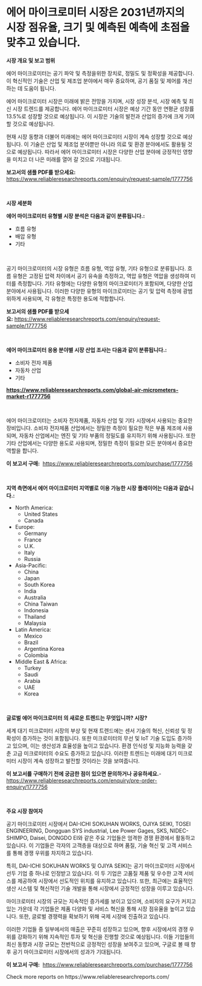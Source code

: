 <p><h1>에어 마이크로미터 시장은 2031년까지의 시장 점유율, 크기 및 예측된 예측에 초점을 맞추고 있습니다.</h1></p><p><strong>시장 개요 및 보고 범위</strong></p>
<p><p>에어 마이크로미터는 공기 파악 및 측정을위한 장치로, 정밀도 및 정확성을 제공합니다. 이 혁신적인 기술은 산업 및 제조업 분야에서 매우 중요하며, 공기 품질 및 제어를 개선하는 데 도움이 됩니다.</p><p>에어 마이크로미터 시장은 미래에 밝은 전망을 가지며, 시장 성장 분석, 시장 예측 및 최신 시장 트렌드를 제공합니다. 에어 마이크로미터 시장은 예상 기간 동안 연평균 성장률 13.5%로 성장할 것으로 예상됩니다. 이 시장은 기술의 발전과 산업의 증가에 크게 기여할 것으로 예상됩니다.</p><p>현재 시장 동향과 더불어 미래에는 에어 마이크로미터 시장이 계속 성장할 것으로 예상됩니다. 이 기술은 산업 및 제조업 분야뿐만 아니라 의료 및 환경 분야에서도 활용될 것으로 예상됩니다. 따라서 에어 마이크로미터 시장은 다양한 산업 분야에 긍정적인 영향을 미치고 더 나은 미래를 열어 갈 것으로 기대됩니다.</p></p>
<p><strong>보고서의 샘플 PDF를 받으세요:</strong> <a href="https://www.reliableresearchreports.com/enquiry/request-sample/1777756">https://www.reliableresearchreports.com/enquiry/request-sample/1777756</a></p>
<p>&nbsp;</p>
<p><strong>시장 세분화</strong></p>
<p><strong>에어 마이크로미터 유형별 시장 분석은 다음과 같이 분류됩니다.:</strong></p>
<p><ul><li>흐름 유형</li><li>배압 유형</li><li>기타</li></ul></p>
<p>&nbsp;</p>
<p><p>공기 마이크로미터의 시장 유형은 흐름 유형, 역압 유형, 기타 유형으로 분류됩니다. 흐름 유형은 고정된 압력 차이에서 공기 유속을 측정하고, 역압 유형은 역압을 생성하여 미터를 측정합니다. 기타 유형에는 다양한 유형의 마이크로미터가 포함되며, 다양한 산업 분야에서 사용됩니다. 이러한 다양한 유형의 마이크로미터는 공기 및 압력 측정에 광범위하게 사용되며, 각 유형은 특정한 용도에 적합합니다.</p></p>
<p><strong>보고서의 샘플 PDF를 받으세요:</strong>&nbsp;<a href="https://www.reliableresearchreports.com/enquiry/request-sample/1777756">https://www.reliableresearchreports.com/enquiry/request-sample/1777756</a></p>
<p>&nbsp;</p>
<p><strong> 에어 마이크로미터 응용 분야별 시장 산업 조사는 다음과 같이 분류됩니다.:</strong></p>
<p><ul><li>소비자 전자 제품</li><li>자동차 산업</li><li>기타</li></ul></p>
<p><strong><a href="https://www.reliableresearchreports.com/global-air-micrometers-market-r1777756">https://www.reliableresearchreports.com/global-air-micrometers-market-r1777756</a></strong></p>
<p>&nbsp;</p>
<p><p>에어 마이크로미터는 소비자 전자제품, 자동차 산업 및 기타 시장에서 사용되는 중요한 장비입니다. 소비자 전자제품 산업에서는 정밀한 측정이 필요한 작은 부품 제조에 사용되며, 자동차 산업에서는 엔진 및 기타 부품의 정밀도를 유지하기 위해 사용됩니다. 또한 기타 산업에서는 다양한 용도로 사용되며, 정밀한 측정이 필요한 모든 분야에서 중요한 역할을 합니다.</p></p>
<p><strong>이 보고서 구매:</strong>&nbsp; <a href="https://www.reliableresearchreports.com/purchase/1777756">https://www.reliableresearchreports.com/purchase/1777756</a></p>
<p>&nbsp;</p>
<p><strong>지역 측면에서 에어 마이크로미터 지역별로 이용 가능한 시장 플레이어는 다음과 같습니다.:</strong></p>
<p><ul>
    <li>
        North America:
        <ul>
            <li>United States</li>
            <li>Canada</li>
        </ul>
    </li>
    <li>
        Europe:
        <ul>
            <li>Germany</li>
            <li>France</li>
            <li>U.K.</li>
            <li>Italy</li>
            <li>Russia</li>
        </ul>
    </li>
    <li>
        Asia-Pacific:
        <ul>
            <li>China</li>
            <li>Japan</li>
            <li>South Korea</li>
            <li>India</li>
            <li>Australia</li>
            <li>China Taiwan</li>
            <li>Indonesia</li>
            <li>Thailand</li>
            <li>Malaysia</li>
        </ul>
    </li>
    <li>
        Latin America:
        <ul>
            <li>Mexico</li>
            <li>Brazil</li>
            <li>Argentina Korea</li>
            <li>Colombia</li>
        </ul>
    </li>
    <li>
        Middle East & Africa:
        <ul>
            <li>Turkey</li>
            <li>Saudi</li>
            <li>Arabia</li>
            <li>UAE</li>
            <li>Korea</li>
        </ul>
    </li>
    </ul></p>
<p>&nbsp;</p>
<p><strong>글로벌 에어 마이크로미터 의 새로운 트렌드는 무엇입니까? 시장?</strong></p>
<p><p>세계 대기 미크로미터 시장의 부상 및 현재 트렌드에는 센서 기술의 혁신, 신뢰성 및 정확성이 증가하는 것이 포함됩니다. 또한 미크로미터의 무선 및 IoT 기술 도입도 증가하고 있으며, 이는 생산성과 효율성을 높이고 있습니다. 환경 인식성 및 지능화 능력을 갖춘 고급 미크로미터의 수요도 증가하고 있습니다. 이러한 트렌드는 미래에 대기 미크로미터 시장이 계속 성장하고 발전할 것이라는 것을 보여줍니다.</p></p>
<p><strong>이 보고서를 구매하기 전에 궁금한 점이 있으면 문의하거나 공유하세요.</strong>- <a href="https://www.reliableresearchreports.com/enquiry/pre-order-enquiry/1777756">https://www.reliableresearchreports.com/enquiry/pre-order-enquiry/1777756</a></p>
<p>&nbsp;</p>
<p><strong>주요 시장 참여자</strong></p>
<p><p>공기 마이크로미터 시장에서 DAI-ICHI SOKUHAN WORKS, OJIYA SEIKI, TOSEI ENGINEERING, Dongguan SYS industrial, Lee Power Gages, SKS, NIDEC-SHIMPO, Daisei, DONGDO EI와 같은 주요 기업들은 엄격한 경쟁 환경에서 활동하고 있습니다. 이 기업들은 각자의 고객층을 대상으로 하며 품질, 기술 혁신 및 고객 서비스를 통해 경쟁 우위를 차지하고 있습니다.</p><p>특히, DAI-ICHI SOKUHAN WORKS 및 OJIYA SEIKI는 공기 마이크로미터 시장에서 선두 기업 중 하나로 인정받고 있습니다. 이 두 기업은 고품질 제품 및 우수한 고객 서비스를 제공하여 시장에서 선도적인 위치를 유지하고 있습니다. 또한, 최근에는 효율적인 생산 시스템 및 혁신적인 기술 개발을 통해 시장에서 긍정적인 성장을 이루고 있습니다.</p><p>마이크로미터 시장의 규모는 지속적인 증가세를 보이고 있으며, 소비자의 요구가 커지고 있는 가운데 각 기업들은 제품 다양화 및 서비스 혁신을 통해 시장 점유율을 높이고 있습니다. 또한, 글로벌 경쟁력을 확보하기 위해 국제 시장에 진출하고 있습니다.</p><p>이러한 기업들 중 일부에서의 매출은 꾸준히 성장하고 있으며, 향후 시장에서의 경쟁 우위를 강화하기 위해 지속적인 투자 및 혁신을 진행할 것으로 예상됩니다. 이들 기업들의 최신 동향과 시장 규모는 전반적으로 긍정적인 성장을 보여주고 있으며, 구글로 볼 때 향후 공기 마이크로미터 시장에서의 성과가 기대됩니다.</p></p>
<p><strong>이 보고서 구매:</strong>&nbsp;&nbsp;<a href="https://www.reliableresearchreports.com/purchase/1777756">https://www.reliableresearchreports.com/purchase/1777756</a></p>
<p>Check more reports on https://www.reliableresearchreports.com/</p>